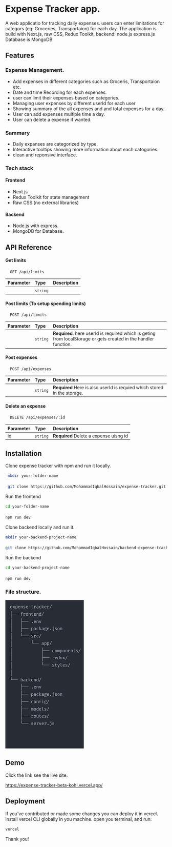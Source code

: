 # Expense Tracker app.

A web applicatio for tracking daily expenses. users can enter limitations for categors (eg: Groceries, Transportaion) for each day.
The application is build with Next.js, raw CSS, Redux Toolkit, backend: node.js express.js Database is MongoDB.

## Features

### Expense Management.

- Add expenses in different categories such as Groceris, Transportaion etc.
- Date and time Recording for each expenses.
- user can limit their expenses based on categories.
- Managing user expenses by different userId for each user
- Showing summary of the all expenses and and total expenses for a day.
- User can add expenses multiple time a day.
- User can delete a expense if wanted.

### Sammary

- Daily expanses are categorized by type.
- Interactive tooltips showing more information about each catogories.
- clean and reponsive interface.

### Tech stack

#### Frontend

- Next.js
- Redux Toolkit for state management
- Raw CSS (no external libraries)

#### Backend

- Node.js with express.
- MongoDB for Database.

## API Reference

#### Get limits

```http
  GET /api/limits
```

| Parameter | Type     | Description |
| :-------- | :------- | :---------- |
|           | `string` |             |

#### Post limits (To setup spending limits)

```http
  POST /api/limits
```

| Parameter | Type     | Description                                                                                                      |
| :-------- | :------- | :--------------------------------------------------------------------------------------------------------------- |
|           | `string` | **Required**. here userId is required which is geting from localStorage or gets created in the handler function. |

#### Post expenses

```http
  POST /api/expenses
```

| Parameter | Type     | Description                                                              |
| :-------- | :------- | :----------------------------------------------------------------------- |
|           | `string` | **Required** Here is also userId is requied which stored in the storage. |

#### Delete an expense

```http
  DELETE /api/expenses/:id
```

| Parameter | Type     | Description                            |
| :-------- | :------- | :------------------------------------- |
| id        | `string` | **Required** Delete a expense uisng id |

## Installation

Clone expense tracker with npm and run it locally.

```bash
 mkdir your-folder-name

 git clone https://github.com/MohammadIqbalHossain/expense-tracker.git

```

Run the frontend

```bash
cd your-folder-name

npm run dev

```

Clone backend locally and run it.

```bash
mkdir your-backend-project-name

git clone https://github.com/MohammadIqbalHossain/backend-expense-tracker.git
```

Run the backend

```bash
cd your-backend-project-name

npm run dev

```

### File structure.

<img src="./public/fileStructure.png" alt="fileStructure"/>

## Demo

Click the link see the live site.

https://expense-tracker-beta-kohl.vercel.app/

## Deployment

If you've contributed or made some changes you can deploy it in vercel. install vercel CLI globally in you machine. open you terminal, and run:

```bash
vercel
```

Thank you!
